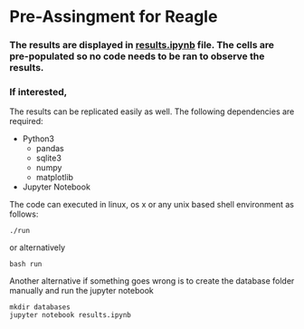 # Pre-Assingment for Reagle

### The results are displayed in [results.ipynb](https://github.com/serveri24h/reagle_pre_assignment/blob/main/results.ipynb) file. The cells are pre-populated so no code needs to be ran to observe the results.

### If interested, 
The results can be replicated easily as well. The following dependencies are required:
* Python3
    * pandas
    * sqlite3
    * numpy
    * matplotlib
* Jupyter Notebook



The code can executed in linux, os x or any unix based shell environment as follows:
```
./run
```

or alternatively
```
bash run
```

Another alternative if something goes wrong is to create the database folder manually and run the jupyter notebook
```
mkdir databases
jupyter notebook results.ipynb
```
